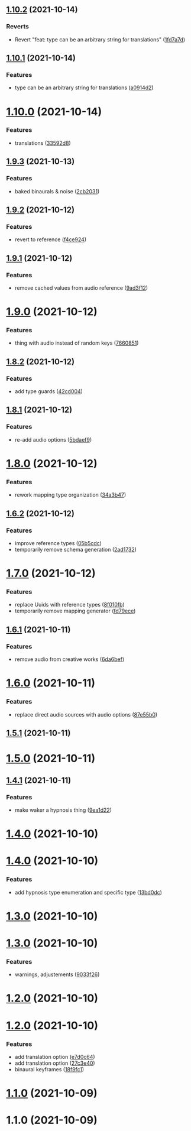 ## [1.10.2](https://github.com/wulkanat/hypnothing-core/compare/v1.10.1...v1.10.2) (2021-10-14)


### Reverts

* Revert "feat: type can be an arbitrary string for translations" ([1fd7a7d](https://github.com/wulkanat/hypnothing-core/commit/1fd7a7d7ec2ac59f9ef5bb863fb790cdc84c0222))



## [1.10.1](https://github.com/wulkanat/hypnothing-core/compare/v1.10.0...v1.10.1) (2021-10-14)


### Features

* type can be an arbitrary string for translations ([a0914d2](https://github.com/wulkanat/hypnothing-core/commit/a0914d2b1865856beab6c194489f7b3f77c9dbce))



# [1.10.0](https://github.com/wulkanat/hypnothing-core/compare/v1.9.3...v1.10.0) (2021-10-14)


### Features

* translations ([33592d8](https://github.com/wulkanat/hypnothing-core/commit/33592d8ed6c9d82cd3a7b28fcd8a3f6d26a8d805))



## [1.9.3](https://github.com/wulkanat/hypnothing-core/compare/v1.9.2...v1.9.3) (2021-10-13)


### Features

* baked binaurals & noise ([2cb2031](https://github.com/wulkanat/hypnothing-core/commit/2cb2031ee2bcf57a662d808904a64a6dd3bc4ed3))



## [1.9.2](https://github.com/wulkanat/hypnothing-core/compare/v1.9.1...v1.9.2) (2021-10-12)


### Features

* revert to reference ([f4ce924](https://github.com/wulkanat/hypnothing-core/commit/f4ce924b6d735f1dfc3a2ca0578e788e0cbface8))



## [1.9.1](https://github.com/wulkanat/hypnothing-core/compare/v1.9.0...v1.9.1) (2021-10-12)


### Features

* remove cached values from audio reference ([9ad3f12](https://github.com/wulkanat/hypnothing-core/commit/9ad3f123793e20b6bef304e26e0b67084a614628))



# [1.9.0](https://github.com/wulkanat/hypnothing-core/compare/v1.8.2...v1.9.0) (2021-10-12)


### Features

* thing with audio instead of random keys ([7660851](https://github.com/wulkanat/hypnothing-core/commit/76608516feaf46c1f49fbfc25c2279261450770c))



## [1.8.2](https://github.com/wulkanat/hypnothing-core/compare/v1.8.1...v1.8.2) (2021-10-12)


### Features

* add type guards ([42cd004](https://github.com/wulkanat/hypnothing-core/commit/42cd00439ba3ba061b5ca3c4ca00047885e8929a))



## [1.8.1](https://github.com/wulkanat/hypnothing-core/compare/v1.8.0...v1.8.1) (2021-10-12)


### Features

* re-add audio options ([5bdaef9](https://github.com/wulkanat/hypnothing-core/commit/5bdaef909ecb7e9ba91d46feeed900625da34f83))



# [1.8.0](https://github.com/wulkanat/hypnothing-core/compare/v1.6.2...v1.8.0) (2021-10-12)


### Features

* rework mapping type organization ([34a3b47](https://github.com/wulkanat/hypnothing-core/commit/34a3b47d8302d6d35ea4f9f628ac06ba540b24e8))



## [1.6.2](https://github.com/wulkanat/hypnothing-core/compare/v1.7.0...v1.6.2) (2021-10-12)


### Features

* improve reference types ([05b5cdc](https://github.com/wulkanat/hypnothing-core/commit/05b5cdc5eca6606e102c701dfad44ab2f69db5a0))
* temporarily remove schema generation ([2ad1732](https://github.com/wulkanat/hypnothing-core/commit/2ad173246fa1b13c0bed4d94c42223c995e09c2a))



# [1.7.0](https://github.com/wulkanat/hypnothing-core/compare/v1.6.1...v1.7.0) (2021-10-12)


### Features

* replace Uuids with reference types ([8f010fb](https://github.com/wulkanat/hypnothing-core/commit/8f010fba8be07e7efb6f4a0c53234f9ce0b227c9))
* temporarily remove mapping generator ([fd79ece](https://github.com/wulkanat/hypnothing-core/commit/fd79ece0954f66ec7761d458815de96dce2963db))



## [1.6.1](https://github.com/wulkanat/hypnothing-core/compare/v1.6.0...v1.6.1) (2021-10-11)


### Features

* remove audio from creative works ([6da6bef](https://github.com/wulkanat/hypnothing-core/commit/6da6befb5b483982ed000c210c7f61e8e2941aed))



# [1.6.0](https://github.com/wulkanat/hypnothing-core/compare/v1.5.1...v1.6.0) (2021-10-11)


### Features

* replace direct audio sources with audio options ([87e55b0](https://github.com/wulkanat/hypnothing-core/commit/87e55b06494afb3430896776bc5dff1ebe967a26))



## [1.5.1](https://github.com/wulkanat/hypnothing-core/compare/v1.5.0...v1.5.1) (2021-10-11)



# [1.5.0](https://github.com/wulkanat/hypnothing-core/compare/v1.4.1...v1.5.0) (2021-10-11)



## [1.4.1](https://github.com/wulkanat/hypnothing-core/compare/1.4.0...v1.4.1) (2021-10-11)


### Features

* make waker a hypnosis thing ([9ea1d22](https://github.com/wulkanat/hypnothing-core/commit/9ea1d22705ca2f472121dc1cbb789ff4640e7961))



# [1.4.0](https://github.com/wulkanat/hypnothing-core/compare/v1.4.0...1.4.0) (2021-10-10)



# [1.4.0](https://github.com/wulkanat/hypnothing-core/compare/v1.3.0...v1.4.0) (2021-10-10)


### Features

* add hypnosis type enumeration and specific type ([13bd0dc](https://github.com/wulkanat/hypnothing-core/commit/13bd0dcebfee4c1d54fe431a32903f1f659b9897))



# [1.3.0](https://github.com/wulkanat/hypnothing-core/compare/1.3.0...v1.3.0) (2021-10-10)



# [1.3.0](https://github.com/wulkanat/hypnothing-core/compare/1.2.0...1.3.0) (2021-10-10)


### Features

* warnings, adjustements ([9033f26](https://github.com/wulkanat/hypnothing-core/commit/9033f267d73180011a711cba9f765d82e7082f95))



# [1.2.0](https://github.com/wulkanat/hypnothing-core/compare/v1.2.0...1.2.0) (2021-10-10)



# [1.2.0](https://github.com/wulkanat/hypnothing-core/compare/1.1.0...v1.2.0) (2021-10-10)


### Features

* add translation option ([e7d0c64](https://github.com/wulkanat/hypnothing-core/commit/e7d0c6410751b52d1ac29b4208995edc2cac9a85))
* add translation option ([27c3e40](https://github.com/wulkanat/hypnothing-core/commit/27c3e40a85e484bccf5219dabfb94d4592e09556))
* binaural keyframes ([18f9fc1](https://github.com/wulkanat/hypnothing-core/commit/18f9fc11db81257bd4201e0071ea9b955ae021c9))



# [1.1.0](https://github.com/wulkanat/hypnothing-core/compare/1.0.0...1.1.0) (2021-10-09)



# 1.1.0 (2021-10-09)



